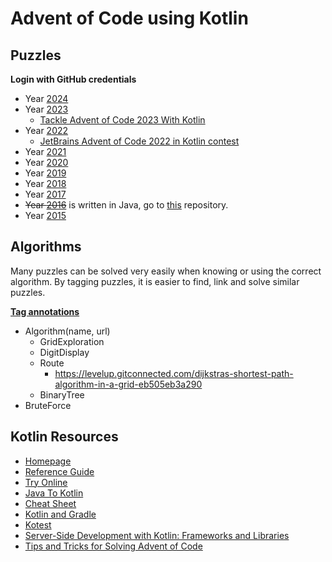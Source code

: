 # Advent of Code using Kotlin

## Puzzles

**Login with GitHub credentials**

* Year [2024](http://adventofcode.com/2024)
* Year [2023](http://adventofcode.com/2023)
  * [Tackle Advent of Code 2023 With Kotlin](https://blog.jetbrains.com/kotlin/2023/11/advent-of-code-2023-with-kotlin/)
* Year [2022](http://adventofcode.com/2022)
  * [JetBrains Advent of Code 2022 in Kotlin contest](https://blog.jetbrains.com/kotlin/2022/11/advent-of-code-2022-in-kotlin/)
* Year [2021](http://adventofcode.com/2021)
* Year [2020](http://adventofcode.com/2020)
* Year [2019](http://adventofcode.com/2019)
* Year [2018](http://adventofcode.com/2018)
* Year [2017](http://adventofcode.com/2017)
* ~~Year [2016](http://adventofcode.com/2016)~~ is written in Java, go to [this](https://github.com/duponter/advent-of-code) repository.
* Year [2015](http://adventofcode.com/2015)

## Algorithms

Many puzzles can be solved very easily when knowing or using the correct algorithm.
By tagging puzzles, it is easier to find, link and solve similar puzzles.

**[Tag annotations](https://kotlinlang.org/docs/annotations.html)**

* Algorithm(name, url)
    * GridExploration
    * DigitDisplay
    * Route
        * https://levelup.gitconnected.com/dijkstras-shortest-path-algorithm-in-a-grid-eb505eb3a290
    * BinaryTree
* BruteForce

## Kotlin Resources

* [Homepage](https://kotlinlang.org/)
* [Reference Guide](https://kotlinlang.org/docs/reference/)
* [Try Online](https://try.kotlinlang.org/#/Kotlin%20Koans/Introduction/Hello,%20world!/Task.kt)
* [Java To Kotlin](https://fabiomsr.github.io/from-java-to-kotlin/)
* [Cheat Sheet](https://github.com/MindorksOpenSource/from-java-to-kotlin)
* [Kotlin and Gradle](https://github.com/JLLeitschuh/ktlint-gradle)
* [Kotest](https://kotest.io/)
* [Server-Side Development with Kotlin: Frameworks and Libraries](https://blog.jetbrains.com/kotlin/2020/11/server-side-development-with-kotlin-frameworks-and-libraries/)
* [Tips and Tricks for Solving Advent of Code](https://blog.jetbrains.com/kotlin/2021/12/tips-and-tricks-for-solving-advent-of-code/)
